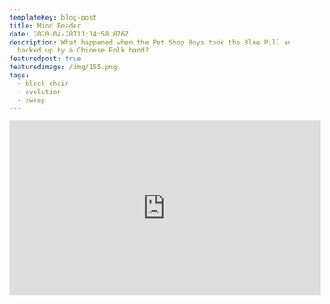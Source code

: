 ```yaml
---
templateKey: blog-post
title: Mind Reader
date: 2020-04-28T11:14:58.876Z
description: What happened when the Pet Shop Boys took the Blue Pill and were
  backed up by a Chinese Folk band?
featuredpost: true
featuredimage: /img/155.png
tags:
  - block chain
  - evolution
  - sweep
---
```

<iframe width="560" height="315" src="https://www.youtube.com/embed/m6PRxzldqu8" frameborder="0" allow="accelerometer; autoplay; encrypted-media; gyroscope; picture-in-picture" allowfullscreen></iframe>
